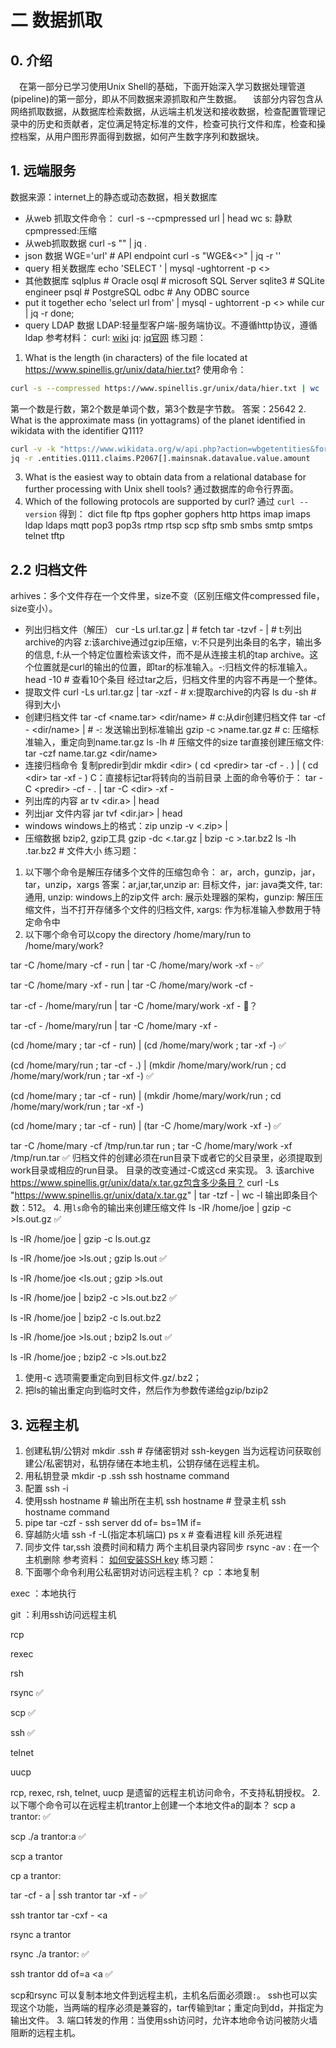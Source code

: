 # 二 数据抓取
## 0. 介绍
&emsp;在第一部分已学习使用Unix Shell的基础，下面开始深入学习数据处理管道(pipeline)的第一部分，即从不同数据来源抓取和产生数据。
&emsp;该部分内容包含从网络抓取数据，从数据库检索数据，从远端主机发送和接收数据，检查配置管理记录中的历史和贡献者，定位满足特定标准的文件，检查可执行文件和库，检查和操控档案，从用户图形界面得到数据，如何产生数字序列和数据块。
## 1. 远端服务
数据来源：internet上的静态或动态数据，相关数据库
* 从web 抓取文件命令：
curl -s --cpmpressed url |
head 
wc
s: 静默 cpmpressed:压缩
* 从web抓取数据
curl -s "" |
jq .
* json 数据
WGE='url' # API endpoint
curl -s "WGE&<>" |
jq -r ''
* query 相关数据库
echo 'SELECT ' | 
mysql -ughtorrent -p <>
* 其他数据库 
sqlplus # Oracle
osql # microsoft SQL Server
sqlite3 # SQLite engineer
psql # PostgreSQL
odbc # Any ODBC source
* put it together
echo 'select url from' |
mysql - ughtorrent -p <>
while
cur |
jq -r
done;
* query LDAP 数据
LDAP:轻量型客户端-服务端协议。不遵循http协议，遵循ldap
参考材料：
curl: [wiki](https://en.wikipedia.org/wiki/CURL)
jq: [jq官网](https://jqlang.github.io/jq/)
练习题：
1. What is the length (in characters) of the file located at https://www.spinellis.gr/unix/data/hier.txt?
使用命令：
```bash
curl -s --compressed https://www.spinellis.gr/unix/data/hier.txt | wc
```
第一个数是行数，第2个数是单词个数，第3个数是字节数。
答案：25642
2. What is the approximate mass (in yottagrams) of the planet identified in wikidata with the identifier Q111?
```bash
curl -v -k "https://www.wikidata.org/w/api.php?action=wbgetentities&format=json&ids=Q111" |
jq -r .entities.Q111.claims.P2067[].mainsnak.datavalue.value.amount
```
3. What is the easiest way to obtain data from a relational database for further processing with Unix shell tools?
通过数据库的命令行界面。
4. Which of the following protocols are supported by curl?
通过 `curl --version` 得到：
 dict file ftp ftps gopher gophers http https imap imaps ldap ldaps mqtt pop3 pop3s rtmp rtsp scp sftp smb smbs smtp smtps telnet tftp
 ## 2.2 归档文件
 arhives：多个文件存在一个文件里，size不变（区别压缩文件compressed file，size变小）。
 * 列出归档文件（解压）
 cur -Ls url.tar.gz |  # fetch
 tar -tzvf - | # t:列出archive的内容 z:该archive通过gzip压缩，v:不只是列出条目的名字，输出多的信息, f:从一个特定位置检索该文件，而不是从连接主机的tap archive。这个位置就是curl的输出的位置，即tar的标准输入。-:归档文件的标准输入。
 head -10 # 查看10个条目
 经过tar之后，归档文件里的内容不再是一个整体。
 * 提取文件
 curl -Ls url.tar.gz |
 tar -xzf - # x:提取archive的内容
 ls
 du -sh <name> # 得到<name>大小
 * 创建归档文件
 tar -cf <name.tar> <dir/name> # c:从dir创建归档文件
 tar -cf - <dir/name> | # -: 发送输出到标准输出
 gzip -c >name.tar.gz # c: 压缩标准输入，重定向到name.tar.gz
 ls -lh # 压缩文件的size
 tar直接创建压缩文件:
 tar -czf name.tar.gz <dir/name>
 * 连接归档命令
 复制predir到dir
 mkdir \<dir>
 (
cd \<predir>
tar -cf - .
 ) | (
cd \<dir>
tar -xf -
 )
 C：直接标记tar将转向的当前目录
 上面的命令等价于：
 tar -C \<predir> -cf - . | tar -C \<dir> -xf -
 * 列出库的内容
 ar tv <dir.a> |
 head
 * 列出jar 文件内容
 jar tvf <dir.jar> |
 head
 * windows
 windows上的格式：zip
 unzip -v <.zip> |
 * 压缩数据
 bzip2, gzip工具
 gzip -dc <.tar.gz | bzip -c >.tar.bz2
 ls -lh .tar.bz2 # 文件大小
练习题：
1. 以下哪个命令是解压存储多个文件的压缩包命令：
ar，arch，gunzip，jar，tar，unzip，xargs
答案：ar,jar,tar,unzip
ar: 目标文件，jar: java类文件, tar: 通用, unzip: windows上的zip文件 
arch: 展示处理器的架构，gunzip: 解压压缩文件，当不打开存储多个文件的归档文件, xargs: 作为标准输入参数用于特定命令中
2. 以下哪个命令可以copy the directory /home/mary/run to /home/mary/work?

tar -C /home/mary -cf - run | tar -C /home/mary/work -xf -  ✅

tar -C /home/mary -xf - run | tar -C /home/mary/work -cf -

tar -cf - /home/mary/run | tar -C /home/mary/work -xf -  🏁？

tar -cf - /home/mary/run | tar -C /home/mary -xf -

(cd /home/mary ; tar -cf - run) | (cd /home/mary/work ; tar -xf -) ✅

(cd /home/mary/run ; tar -cf - .) |
(mkdir /home/mary/work/run ; cd /home/mary/work/run ; tar -xf -) ✅

(cd /home/mary ; tar -cf - run) |
(mkdir /home/mary/work/run ; cd /home/mary/work/run ; tar -xf -)

(cd /home/mary ; tar -cf - run) | (tar -C /home/mary/work -xf -) ✅

tar -C /home/mary -cf /tmp/run.tar run ; tar -C /home/mary/work -xf /tmp/run.tar ✅
归档文件的创建必须在run目录下或者它的父目录里，必须提取到work目录或相应的run目录。
目录的改变通过-C或这cd 来实现。
3.  该archive https://www.spinellis.gr/unix/data/x.tar.gz包含多少条目？
curl -Ls "https://www.spinellis.gr/unix/data/x.tar.gz" |
tar -tzf - |
wc -l
输出即条目个数：512。
4. 用`ls`命令的输出来创建压缩文件
ls -lR /home/joe | gzip -c >ls.out.gz ✅ 

ls -lR /home/joe | gzip -c ls.out.gz

ls -lR /home/joe >ls.out ; gzip ls.out ✅

ls -lR /home/joe <ls.out ; gzip >ls.out

ls -lR /home/joe | bzip2 -c >ls.out.bz2 ✅

ls -lR /home/joe | bzip2 -c ls.out.bz2

ls -lR /home/joe >ls.out ; bzip2 ls.out ✅

ls -lR /home/joe ; bzip2 -c >ls.out.bz2
1. 使用-c 选项需要重定向到目标文件.gz/.bz2；
2. 把ls的输出重定向到临时文件，然后作为参数传递给gzip/bzip2
## 3. 远程主机
1. 创建私钥/公钥对
mkdir .ssh # 存储密钥对
ssh-keygen
当为远程访问获取创建公/私密钥对，私钥存储在本地主机，公钥存储在远程主机。
2. 用私钥登录
mkdir -p .ssh
ssh hostname command
3. 配置
ssh -i 
4. 使用ssh
hostname # 输出所在主机
ssh hostname # 登录主机
ssh hostname command 
5. pipe 
tar -czf - 
ssh server dd of= bs=1M
              if=
6. 穿越防火墙
ssh -f -L(指定本机端口)
ps x # 查看进程
kill 杀死进程
7. 同步文件
tar,ssh 浪费时间和精力
两个主机目录内容同步
rsync -av :
在一个主机删除
参考资料：
[如何安装SSH key](https://www.digitalocean.com/community/tutorials/how-to-set-up-ssh-keys-2)
练习题：
1. 下面哪个命令利用公私密钥对访问远程主机？
cp ：本地复制

exec ：本地执行

git ：利用ssh访问远程主机

rcp

rexec

rsh

rsync ✅

scp ✅

ssh ✅

telnet

uucp

rcp, rexec, rsh, telnet, uucp 是遗留的远程主机访问命令，不支持私钥授权。
2. 以下哪个命令可以在远程主机trantor上创建一个本地文件a的副本？
scp a trantor: ✅

scp ./a trantor:a ✅

scp a trantor

cp a trantor:

tar -cf - a | ssh trantor tar -xf - ✅

ssh trantor tar -cxf - <a

rsync a trantor

rsync ./a trantor: ✅

ssh trantor dd of=a <a ✅

scp和rsync 可以复制本地文件到远程主机，主机名后面必须跟`:`。
ssh也可以实现这个功能，当两端的程序必须是兼容的，tar传输到tar；重定向到dd，并指定为输出文件。
3. 端口转发的作用：当使用ssh访问时，允许本地命令访问被防火墙阻断的远程主机。